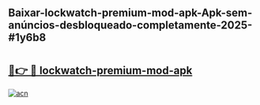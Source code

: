 ## Baixar-lockwatch-premium-mod-apk-Apk-sem-anúncios-desbloqueado-completamente-2025-#1y6b8

# <h2><a href="https://ainizakaria.my?title=lockwatch-premium-mod-apk&ref=22M">🔗👉 🔴 lockwatch-premium-mod-apk</a></h2>

[![acn](https://github.com/user-attachments/assets/0f9c940e-d8b0-45ae-aac7-cd30a18b3e1c)](https://ainizakaria.my?title=lockwatch-premium-mod-apk&ref=22M)


